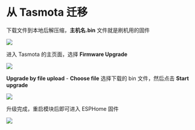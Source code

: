 # 从 Tasmota 迁移

下载文件到本地后解压缩，**主机名.bin** 文件就是刷机用的固件

![](http://pic.airijia.com/doc/20181128145358.png)



进入 Tasmota 的主页面，选择 **Firmware Upgrade**


![](https://ws1.sinaimg.cn/large/007fN5Xegy1fxd6baup06j308g0csgm0.jpg)

**Upgrade by file upload** - **Choose file** 选择下载的 bin 文件，然后点击 **Start upgrade**


![](https://ws1.sinaimg.cn/large/007fN5Xegy1fxd6bw2igzj309p0dfdgp.jpg)


升级完成，重启模块后即可进入 ESPHome 固件

![](https://ws1.sinaimg.cn/large/007fN5Xegy1fxd6cedmcbj30ev0akwf5.jpg)


